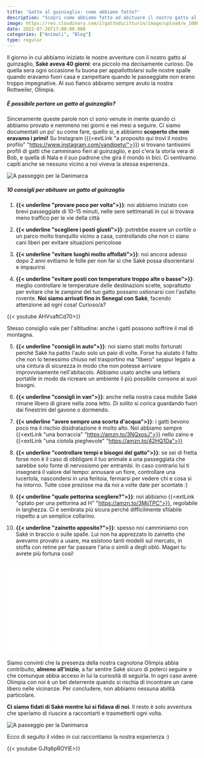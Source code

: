 ```yaml
---
title: 'Gatto al guinzaglio: come abbiamo fatto?' 
description: "Scopri come abbiamo fatto ad abituare il nostro gatto al guinzaglio! Eccoti alcuni consigli e il perché di questa scelta!"
image: https://res.cloudinary.com/ilgattodicitturin/image/upload/w_1000/f_auto,q_auto:good,w_800,c_scale,dpr_auto/v1688983876/Articoli/Sicilia/valle-dei-templi-tempio-gatto_bdlwdd.jpg
date: 2022-07-26T17:00:00.000
categories: ["Animali", "Blog"]
type: regular
---
```

Il giorno in cui abbiamo iniziato le nostre avventure con il nostro gatto al guinzaglio, **Sakè aveva 40 giorni**: era piccolo ma decisamente curioso. Da quella sera ogni occasione fu buona per appallottolarsi sulle nostre spalle quando eravamo fuori casa e zampettare quando le passeggiate non erano troppo impegnative. Al suo fianco abbiamo sempre avuto la nostra Rottweiler, Olimpia. 

##### È possibile portare un gatto al guinzaglio?
Sinceramente queste parole non ci sono venute in mente quando ci abbiamo provato e nemmeno nei giorni e nei mesi a seguire. Ci siamo documentati un po' su come fare, quello sì, e abbiamo **scoperto che non eravamo i primi!** Su Instagram ({{<extLink "a proposito qui trovi il nostro profilo" "https://www.instagram.com/vandipety/">}}) si trovano tantissimi profili di gatti che camminano fieri al guinzaglio, e poi c'era la storia vera di Bob, e quella di Nala e il suo padrone che gira il mondo in bici. Ci sentivamo capiti anche se nessuno vicino a noi viveva la stessa esperienza.

![A passeggio per la Danimarca](https://res.cloudinary.com/ilgattodicitturin/image/upload/w_1000/f_auto,q_auto:good,w_800,c_scale,dpr_auto/v1658859422/Articoli/gatto_guinzaglio_2_v7bb9k.jpg)

##### 10 consigli per abituare un gatto al guinzaglio

1. **{{< underline "provare poco per volta">}}**: noi abbiamo iniziato con brevi passeggiate di 10-15 minuti, nelle sere settimanali in cui si trovava meno traffico per le vie della città

2. **{{< underline "scegliere i posti giusti">}}**: potrebbe essere un cortile o un parco molto tranquillo vicino a casa, controllando che non ci siano cani liberi per evitare situazioni pericolose

3. **{{< underline "evitare luoghi molto affollati">}}**: noi ancora adesso dopo 2 anni evitiamo le folle per non far sì che Sakè possa disorientarsi e impaurirsi

4. **{{< underline "evitare posti con temperature troppo alte o basse">}}**: meglio controllare le temperature delle destinazioni scelte, soprattutto per evitare che le zampine del tuo gatto possano ustionarsi con l'asfalto rovente. **Noi siamo arrivati fino in Senegal con Sakè**, facendo attenzione ad ogni cosa! Curioso/a?

{{< youtube AHVvaftCd70>}}

Stesso consiglio vale per l'altitudine: anche i gatti possono soffrire il mal di montagna.

5. **{{< underline "consigli in auto">}}**: noi siamo stati molto fortunati perché Sakè ha patito l'auto solo un paio di volte. Forse ha aiutato il fatto che non lo tenessimo chiuso nel trasportino ma "libero" seppur legato a una cintura di sicurezza in modo che non potesse arrivare improvvisamente nell'abitacolo. Abbiamo usato anche una lettiera portatile in modo da ricreare un ambiente il più possibile consono ai suoi bisogni.

6. **{{< underline "consigli in van">}}**: anche nella nostra casa mobile Sakè rimane libero di girare nella zona letto. Di solito si corica guardando fuori dai finestrini del gavone o dormendo.

7. **{{< underline "avere sempre una scorta d'acqua">}}**: i gatti bevono poco ma il rischio disidratazione è molto alto. Noi abbiamo sempre {{<extLink "una borraccia" "https://amzn.to/3NQxosJ">}} nello zaino e {{<extLink "una ciotola pieghevole" "https://amzn.to/42HQ1Da">}}

8. **{{< underline "controllare tempi e bisogni del gatto">}}**: se sei di fretta forse non è il caso di obbligare il tuo animale a una passeggiata che sarebbe solo fonte di nervosismo per entrambi. 
In caso contrario lui ti insegnerà il valore del tempo: annusare un fiore, controllare una lucertola, nascondersi in una feritoia, fermarsi per vedere chi e cosa si ha intorno. Tutte cose preziose ma da noi a volte date per scontate :)

9. **{{< underline "quale pettorina scegliere?">}}**: noi abbiamo {{<extLink "optato per una pettorina ad H" "https://amzn.to/3MjjTPC">}}, regolabile in larghezza. Ci è sembrata più sicura perché difficilmente sfilabile rispetto a un semplice collarino.

10.   **{{< underline "zainetto apposito?">}}**: spesso noi camminiamo con Sakè in braccio o sulle spalle. Lui non ha apprezzato lo zainetto che avevamo provato a usare, ma esistono tanti modelli sul mercato, in stoffa con retine per far passare l'aria o simili a degli oblò. Magari tu avrete più fortuna così!


<!-- link -->
<iframe sandbox="allow-popups allow-scripts allow-modals allow-forms allow-same-origin" style="width:120px;height:240px;" marginwidth="0" marginheight="0" scrolling="no" frameborder="0" src="//rcm-eu.amazon-adsystem.com/e/cm?lt1=_blank&bc1=000000&IS2=1&bg1=FFFFFF&fc1=000000&lc1=0000FF&t=vandipety-21&language=it_IT&o=29&p=8&l=as4&m=amazon&f=ifr&ref=as_ss_li_til&asins=B0B1WHMV1Z&linkId=365487f0fbb28f123d7df73efd10498a"></iframe>
<iframe sandbox="allow-popups allow-scripts allow-modals allow-forms allow-same-origin" style="width:120px;height:240px;" marginwidth="0" marginheight="0" scrolling="no" frameborder="0" src="//rcm-eu.amazon-adsystem.com/e/cm?lt1=_blank&bc1=000000&IS2=1&bg1=FFFFFF&fc1=000000&lc1=0000FF&t=vandipety-21&language=it_IT&o=29&p=8&l=as4&m=amazon&f=ifr&ref=as_ss_li_til&asins=B07Q1BQMRN&linkId=c6ccd05866a210053e18e29a304d60b5"></iframe>
<iframe sandbox="allow-popups allow-scripts allow-modals allow-forms allow-same-origin" style="width:120px;height:240px;" marginwidth="0" marginheight="0" scrolling="no" frameborder="0" src="//rcm-eu.amazon-adsystem.com/e/cm?lt1=_blank&bc1=000000&IS2=1&bg1=FFFFFF&fc1=000000&lc1=0000FF&t=vandipety-21&language=it_IT&o=29&p=8&l=as4&m=amazon&f=ifr&ref=as_ss_li_til&asins=B084ZHWM3V&linkId=c55444b93c6c5cf179c64e14de7a854d"></iframe>

Siamo convinti che la presenza della nostra cagnolona Olimpia abbia contribuito, **almeno all'inizio**, a far sentire Sakè sicuro di poterci seguire o che comunque abbia acceso in lui la curiosità di seguirla. In ogni caso avere Olimpia con noi è un bel deterrente quando si rischia di incontrare un cane libero nelle vicinanze.
Per concludere, non abbiamo nessuna abilità particolare. 

**Ci siamo fidati di Sakè mentre lui si fidava di noi**. Il resto è solo avventura che speriamo di riuscire a raccontarti e trasmetterti ogni volta.

![A passeggio per la Danimarca](https://res.cloudinary.com/ilgattodicitturin/image/upload/w_1000/f_auto,q_auto:good,w_800,c_scale,dpr_auto/v1658859432/Articoli/gatto_gunzaglio_zceav5.jpg)

Ecco di seguito il video in cui raccontiamo la nostra esperienza :)

{{< youtube GJfq6pROYlE>}}
